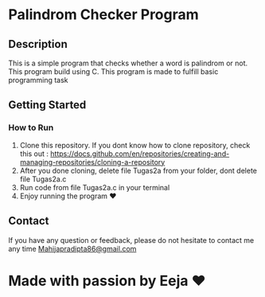 # Palindrom Checker Program

## Description

This is a simple program that checks whether a word is palindrom or not. This program build using C. This program is made to fulfill basic programming task

## Getting Started

### How to Run

1. Clone this repository. If you dont know how to clone repository, check this out :
   https://docs.github.com/en/repositories/creating-and-managing-repositories/cloning-a-repository
2. After you done cloning, delete file Tugas2a from your folder, dont delete file Tugas2a.c
3. Run code from file Tugas2a.c in your terminal
4. Enjoy running the program ❤️

## Contact

If you have any question or feedback, please do not hesitate to contact me any time 
Mahijapradipta86@gmail.com

# Made with passion by Eeja ❤️
